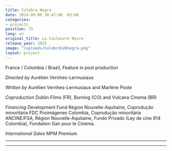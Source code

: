 ```yaml
---
title: Culebra Negra
date: 2024-09-06 10:47:00 -03:00
categories:
- projects
position: 73
lang: en
original_title: La Couleuvre Noire
release_year: 2025
image: "/uploads/Culebra%20negra.png"
layout: project
---
```


France / Colombia / Brazil, Feature in post production

*Directed by*
Aurélien Vernhes-Lermusiaux

*Written by*
Aurélien Vernhes-Lermusiaux and Marlène Poste

*Coproduction*
Dublin Films (FR), Burning (CO) and Vulcana Cinema (BR)

*Financing*
Development Fund Région Nouvelle-Aquitaine, Coprodução minoritária FDC Proimágenes Colombia, Coprodução minoritária ANCINE/FSA, Région Nouvelle-Aquitaine, Fundo Privado (Ley de cine 814 Colombia), Fondation Gan pour le Cinéma.

*International Sales*
MPM Premium

---

---